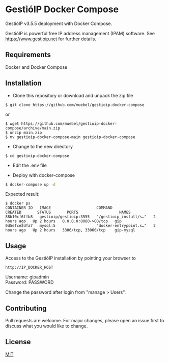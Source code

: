 # Gesti&oacute;IP Docker Compose 

Gesti&oacute;IP v3.5.5 deployment with Docker Compose.

Gesti&oacute;IP is powerful free IP address management (IPAM) software. See https://www.gestioip.net for further details.


## Requirements

Docker and Docker Compose


## Installation

* Clone this repository or download and unpack the zip file

```
$ git clone https://github.com/muebel/gestioip-docker-compose
```
or
```
$ wget https://github.com/muebel/gestioip-docker-compose/archive/main.zip
$ unzip main.zip
$ mv gestioip-docker-compose-main gestioip-docker-compose
```

* Change to the new directory

```
$ cd gestioip-docker-compose
```

* Edit the .env file

* Deploy with docker-compose

```bash
$ docker-compose up -d
```

Expected result:

```
$ docker ps
CONTAINER ID   IMAGE                    COMMAND                  CREATED       STATUS       PORTS                  NAMES
88b10cf6ffb8   gestioip/gestioip:3555   "/gestioip_install/s…"   2 hours ago   Up 2 hours   0.0.0.0:8080->80/tcp   gip
0d5efce2dfa7   mysql:5                  "docker-entrypoint.s…"   2 hours ago   Up 2 hours   3306/tcp, 33060/tcp    gip-mysql
```


## Usage
Access to the Gesti&oacute;IP installation by pointing your browser to

```
http://IP_DOCKER_HOST
```

Username: gipadmin  
Password: PASSWORD

Change the password after login from "manage > Users".


## Contributing
Pull requests are welcome. For major changes, please open an issue first to discuss what you would like to change.


## License
[MIT](https://choosealicense.com/licenses/mit/)
